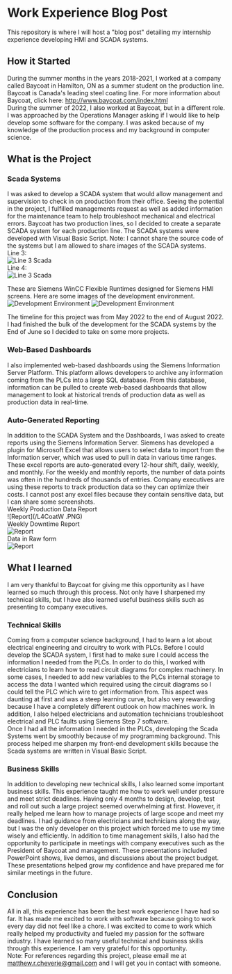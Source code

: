 # Work Experience Blog Post
This repository is where I will host a "blog post" detailing my internship experience developing HMI and SCADA systems.

## How it Started
During the summer months in the years 2018-2021, I worked at a company called Baycoat in Hamilton, ON as a summer student on the production line. <br> 
Baycoat is Canada's leading steel coating line. For more information about Baycoat, click here: http://www.baycoat.com/index.html <br>
During the summer of 2022, I also worked at Baycoat, but in a different role. I was approached by the Operations Manager asking if I would like to help develop some software for the company. 
I was asked because of my knowledge of the production process and my background in computer science. <br> 

## What is the Project
### Scada Systems
I was asked to develop a SCADA system that would allow management and supervision to check in on production from their office. 
Seeing the potential in the project, I fulfilled managements request as well as added information for the maintenance team to help troubleshoot mechanical and 
electrical errors. Baycoat has two production lines, so I decided to create a separate SCADA system for each production line. The SCADA systems were
developed with Visual Basic Script. Note: I cannot share the source code of the systems but I am allowed to share images of the SCADA systems. <br>
Line 3: <br>
![Line 3 Scada](/L3.PNG) <br>
Line 4: <br>
![Line 3 Scada](/L4.PNG) <br>

These are Siemens WinCC Flexible Runtimes designed for Siemens HMI screens. Here are some images 
of the development environment. <br>
![Development Environment](/TiaPortal1.PNG)
![Development Environment](/TiaPortal2.PNG)

The timeline for this project was from May 2022 to the end of August 2022. I had finished the bulk of the development for the SCADA systems by the End of June 
so I decided to take on some more projects. 
### Web-Based Dashboards
I also implemented web-based dashboards using the Siemens Information Server Platform. This platform allows developers to archive any information coming from the 
PLCs into a large SQL database. From this database, information can be pulled to create web-based dashboards that allow management to look at historical trends
of production data as well as production data in real-time.

### Auto-Generated Reporting
In addition to the SCADA System and the Dashboards, I was asked to create reports using the Siemens Information Server. Siemens has developed a plugin for 
Microsoft Excel that allows users to select data to import from the Information server, which was used to pull in data in various time ranges. These excel reports 
are auto-generated every 12-hour shift, daily, weekly, and monthly. For the weekly and monthly reports, the number of data points was often in the hundreds of thousands 
of entries. Company executives are using these reports to track production data so they can optimize their costs. I cannot post any excel files because they contain sensitive
data, but I can share some screenshots. <br>
Weekly Production Data Report <br>
![Report](/L4CoatW .PNG) <br>
Weekly Downtime Report <br>
![Report](/L4DownW.PNG) <br>
Data in Raw form <br>
![Report](/L4Data.PNG) <br>

## What I learned
I am very thankful to Baycoat for giving me this opportunity as I have learned so much through this process. Not only have I sharpened my technical skills, but I have 
also learned useful business skills such as presenting to company executives.
### Technical Skills
Coming from a computer science background, I had to learn a lot about electrical engineering and circuitry to work with PLCs. Before I could develop the SCADA
system, I first had to make sure I could access the information I needed from the PLCs. In order to do this, I worked with electricians to learn how to read circuit 
diagrams for complex machinery. In some cases, I needed to add new variables to the PLCs internal storage to access the data I wanted which required using the 
circuit diagrams so I could tell the PLC which wire to get information from. This aspect was daunting at first and was a steep learning curve, but also very 
rewarding because I have a completely different outlook on how machines work. In addition, I also helped electricians and automation technicians troubleshoot
electrical and PLC faults using Siemens Step 7 software. <br>
Once I had all the information I needed in the PLCs, developing the Scada Systems went by smoothly because of my programming background. This process helped me 
sharpen my front-end development skills because the Scada systems are written in Visual Basic Script. 
### Business Skills 
In addition to developing new technical skills, I also learned some important business skills. This experience taught me how to work well under pressure and meet strict deadlines.
Having only 4 months to design, develop, test and roll out such a large project seemed overwhelming at first. However, it really helped me learn how to manage
projects of large scope and meet my deadlines. I had guidance from electricians and technicians along the way, but I was the only developer on this project which 
forced me to use my time wisely and efficiently. In addition to time management skills, I also had the opportunity to participate in meetings with company executives 
such as the President of Baycoat and management. These presentations included PowerPoint shows, live demos, and discussions about the project budget. These
presentations helped grow my confidence and have prepared me for similar meetings in the future. 
## Conclusion
All in all, this experience has been the best work experience I have had so far. It has made me excited to work with software because going to work every day did not 
feel like a chore. I was excited to come to work which really helped my productivity and fueled my passion for the software industry. I have learned so many 
useful technical and business skills through this experience. I am very grateful for this opportunity. <br>
Note: For references regarding this project, please email me at matthew.r.cheverie@gmail.com and I will get you in contact with someone.
